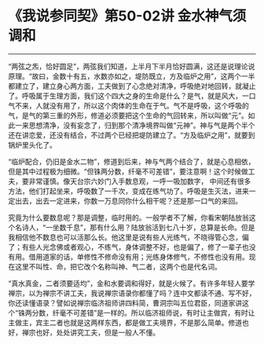 # 《我说参同契》第50-02讲 金水神气须调和

------

“两弦之炁，恰好圆足”，两弦我们知道，上半月下半月恰好圆满，这还是说理论说原理。“故曰，金数十有五，水数亦如之，堤防既立，方及临炉之用”，这两个一半都建立了，建立身心两方面，工夫做到了心念绝对清净，呼吸绝对地回转，就凝止了。呼吸属于生理方面，我们这个四大之身的生命是什么？是气，就是风大，一口气不来，人就没有用了，所以这个肉体的生命在于气。气不是呼吸，这个呼吸的气，是气的第三重的外形，修道必须要把这个生命的气回转来，所以叫做“元”。如此一来思想清净，没有妄念了，归到那个清净境界叫做“元神”。神与气是两个半个还在讲恋爱，还没有结合，不过两个已经把堤防建立了。“方及临炉之用”，就要到锅炉里头化了。

“临炉配合，仍旧是金水二物”，修道到后来，神与气两个结合了，就是心息相依，但是其中过程极为细微。“但铢两分数，纤毫不可差错”，要注意啊！这个时候做工夫，要非常谨慎。像天台宗六妙门入手数息观，一呼一吸加数字， 中间还有很多方法，他们打起坐来，呼吸数了一千次，变成在练气功了。呼吸是生灭法，进来一定出去，出去一定进来，你数一万息同你什么相干呢？还是那一口气的来回。

究竟为什么要数息呢？那是调整，临时用的。一般学者不了解，你看宋朝陆放翁这个名诗人，“一坐数千息”，那有什么用？陆放翁活到七八十岁，总算是长命。但是我相信他不数息也可以活那么长。他这里是说有些人光练气，不晓得管心念，偏了；有些人光念佛或者观心，不练气，身体调整不好，也是偏了，修了一辈子也没有用。借用道家的话，单修性不修命没有用；光练身体修气，不修性也没有用。现在这里不叫性、命，把它改个名称叫神、气二者，这两个也是代名词。

“真水真金，二者须要适均”，金和水要调和得好，就是火候了。有许多年轻人要学禅宗，以为禅宗不讲工夫，我说禅宗语录你都懂了吗？连中文都读不通、写不好，你还读懂语录？譬如说禅宗临济祖师讲四料简，曹洞宗叫五位君臣，同道家讲这个“铢两分数，纤毫不可差错”是一样的。所以临济祖师说，有时让主做宾，有时让主做主，宾主二者也就是这两样东西，都是做工夫境界，不是那么简单。修道也好，禅宗也好，处处讲究工夫，但是一般人不懂。